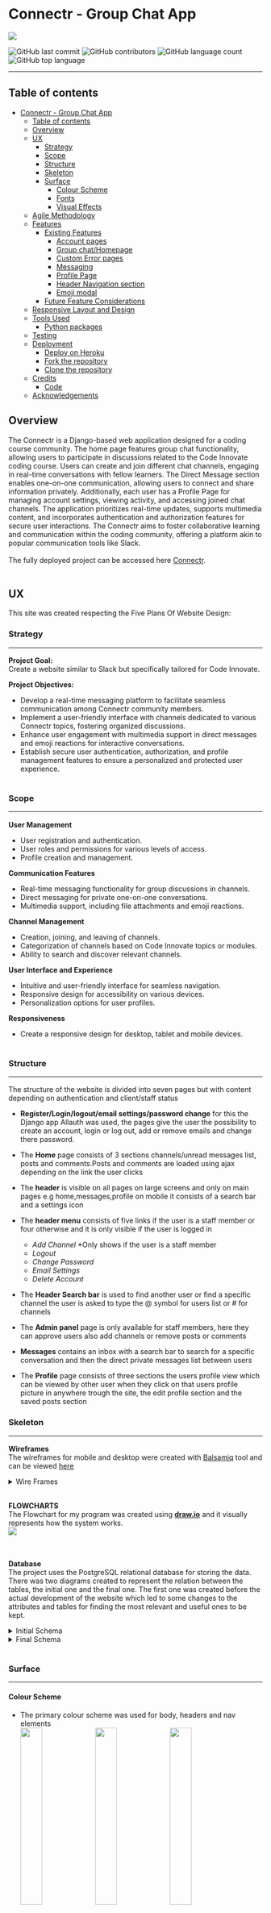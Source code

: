 # Connectr - Group Chat App

<img src="docs/read-me-images/mock-up.png" ><br>

![GitHub last commit](https://img.shields.io/github/last-commit/jamie33O/Code-Innovate-Chat-Hub?color=red)
![GitHub contributors](https://img.shields.io/github/contributors/jamie33O/Code-Innovate-Chat-Hub?color=orange)
![GitHub language count](https://img.shields.io/github/languages/count/jamie33O/Code-Innovate-Chat-Hub?color=yellow)
![GitHub top language](https://img.shields.io/github/languages/top/jamie33O/Code-Innovate-Chat-Hub?color=green)

<hr>

## Table of contents

- [Connectr - Group Chat App](#code-innovate-chat-hub---group-chat-app)
  - [Table of contents](#table-of-contents)
  - [Overview](#overview)
  - [UX](#ux)
    - [Strategy](#strategy)
    - [Scope](#scope)
    - [Structure](#structure)
    - [Skeleton](#skeleton)
    - [Surface](#surface)
      - [Colour Scheme](#colour-scheme)
      - [Fonts](#fonts)
      - [Visual Effects](#visual-effects)
  - [Agile Methodology](#agile-methodology)
  - [Features](#features)
    - [Existing Features](#existing-features)
      - [Account pages](#account-pages)
      - [Group chat/Homepage](#group-chathomepage)
      - [Custom Error pages](#custom-error-pages)
      - [Messaging](#messaging)
      - [Profile Page](#profile-page)
      - [Header Navigation section](#header-navigation-section)
      - [Emoji modal](#emoji-modal)
    - [Future Feature Considerations](#future-feature-considerations)
  - [Responsive Layout and Design](#responsive-layout-and-design)
  - [Tools Used](#tools-used)
    - [Python packages](#python-packages)
  - [Testing](#testing)
  - [Deployment](#deployment)
    - [Deploy on Heroku](#deploy-on-heroku)
    - [Fork the repository](#fork-the-repository)
    - [Clone the repository](#clone-the-repository)
  - [Credits](#credits)
    - [Code](#code)
  - [Acknowledgements](#acknowledgements)

## Overview

The Connectr is a Django-based web application designed for a coding course community. The home page features group chat functionality, allowing users to participate in discussions related to the Code Innovate coding course. Users can create and join different chat channels, engaging in real-time conversations with fellow learners. The Direct Message section enables one-on-one communication, allowing users to connect and share information privately. Additionally, each user has a Profile Page for managing account settings, viewing activity, and accessing joined chat channels. The application prioritizes real-time updates, supports multimedia content, and incorporates authentication and authorization features for secure user interactions. The Connectr aims to foster collaborative learning and communication within the coding community, offering a platform akin to popular communication tools like Slack.
<br><br>
The fully deployed project can be accessed here [Connectr](https://ci-chathub-f163e2297a1b.herokuapp.com/).
<br><br>

## UX

This site was created respecting the Five Plans Of Website Design:<br>

### Strategy<hr>

**Project Goal:**<br>
Create a website similar to Slack but specifically tailored for Code Innovate.

**Project Objectives:**<br>

- Develop a real-time messaging platform to facilitate seamless communication among Connectr community members.
- Implement a user-friendly interface with channels dedicated to various Connectr topics, fostering organized discussions.
- Enhance user engagement with multimedia support in direct messages and emoji reactions for interactive conversations.
- Establish secure user authentication, authorization, and profile management features to ensure a personalized and protected user experience.
  <br><br>

### Scope<hr>

**User Management**

- User registration and authentication.
- User roles and permissions for various levels of access.
- Profile creation and management.

**Communication Features**

- Real-time messaging functionality for group discussions in channels.
- Direct messaging for private one-on-one conversations.
- Multimedia support, including file attachments and emoji reactions.

**Channel Management**

- Creation, joining, and leaving of channels.
- Categorization of channels based on Code Innovate topics or modules.
- Ability to search and discover relevant channels.

**User Interface and Experience**

- Intuitive and user-friendly interface for seamless navigation.
- Responsive design for accessibility on various devices.
- Personalization options for user profiles.

**Responsiveness**<br>

- Create a responsive design for desktop, tablet and mobile devices.<br><br>

### Structure<hr>

The structure of the website is divided into seven pages but with content depending on authentication and client/staff status <br>

- **Register/Login/logout/email settings/password change** for this the Django app Allauth was used, the pages give the user the possibility to create an account, login or log out, add or remove emails and change there password.<br>

- The **Home** page consists of 3 sections channels/unread messages list, posts and comments.Posts and comments are loaded using ajax depending on the link the user clicks<br>

- The **header** is visible on all pages on large screens and only on main pages e.g home,messages,profile on mobile it consists of a search bar and a settings icon <br>

- The **header menu** consists of five links if the user is a staff member or four otherwise and it is only visible if the user is logged in
  - _Add Channel_ \*Only shows if the user is a staff member
  - _Logout_
  - _Change Password_
  - _Email Settings_
  - _Delete Account_
- The **Header Search bar** is used to find another user or find a specific channel the user is asked to type the @ symbol for users list or # for channels
- The **Admin panel** page is only available for staff members, here they can approve users also add channels or remove posts or comments <br>

- **Messages** contains an inbox with a search bar to search for a specific conversation and then the direct private messages list between users<br>

- The **Profile** page consists of three sections the users profile view which can be viewed by other user when they click on that users profile picture in anywhere trough the site, the edit profile section and the saved posts section <br>

### Skeleton<hr>

**Wireframes**<br>
The wireframes for mobile and desktop were created with [Balsamiq]() tool and can be viewed [here]()<br>

<details>
  <summary>Wire Frames</summary>
  <h4>Channels list</h4>
  <img src="docs/read-me-images/wireframes/home-tab.png"><br>
  <h4>Delete account modal</h4>
  <img src="docs/read-me-images/wireframes/delete-account.png"><br>
  <h4>Edit Profile</h4>
  <img src="docs/read-me-images/wireframes/edit-profile-page.png"><br>
  <h4>Login page</h4>
  <img src="docs/read-me-images/wireframes/login-page.png"><br>
  <h4>Logout page</h4>
  <img src="docs/read-me-images/wireframes/logout.png"><br>
  <h4>Comment's</h4>
  <img src="docs/read-me-images/wireframes/message-comment-in-channel-page.png"><br>
  <h4>Messages</h4>
  <img src="docs/read-me-images/wireframes/messages-page.png"><br>
  <h4>Inbox</h4>
  <img src="docs/read-me-images/wireframes/messages-tab.png"><br>
  <h4>View profile</h4>
  <img src="docs/read-me-images/wireframes/profile-tab.png"><br>
  <h4>Sign up page</h4>
  <img src="docs/read-me-images/wireframes/register-page.png"><br>
  <h4>Header menu drop-down</h4>
  <img src="docs/read-me-images/wireframes/settings-drop-down.png"><br>
</details>
</details><br>

**FLOWCHARTS**<br>
The Flowchart for my program was created using <b>[draw.io](https://app.diagrams.net/)</b> and it visually represents how the system works.<br>
<img src="docs/read-me-images/flowchart/flow-chart-ci-chathub.jpg.drawio.png"><br>
<br><br>

**Database**<br>
The project uses the PostgreSQL relational database for storing the data.<br>
There was two diagrams created to represent the relation between the tables, the initial one and the final one.
The first one was created before the actual development of the website which led to some changes to the attributes and tables for finding the most relevant and useful ones to be kept.

<details>
  <summary>Initial Schema</summary>
<img src="docs/read-me-images/database-diagrams/database_diagram.png" ><br>
</details>

<details>
  <summary>Final Schema</summary>
    <h4>Group chat app</h4>
    <img src="docs/read-me-images/database-diagrams/group_chat_app.png"><br>
    <h4>Messaging</h4>
    <img src="docs/read-me-images/database-diagrams/messagng.png"><br>
    <h4>User Profile</h4>
    <img src="docs/read-me-images/database-diagrams/user_profile.png"><br>
</details><br>

### Surface<hr>

#### Colour Scheme

- The primary colour scheme was used for body, headers and nav elements<br>
  <img src="docs/read-me-images/color-scheme/clr1.jpg" width="30%">
  <img src="docs/read-me-images/color-scheme/clr2.png" width="30%">
  <img src="docs/read-me-images/color-scheme/clr3.jpeg" width="30%">
  <img src="docs/read-me-images/color-scheme/clr4.png" width="30%">
  <img src="docs/read-me-images/color-scheme/clr5.png" width="30%">
  <br>

- The secondary colour scheme was used for buttons, warnings, errors or for highlighting important information.<br>
  <img src="docs/read-me-images/color-scheme/clr6.png" width="30%">
  <img src="docs/read-me-images/color-scheme/clr7.png" width="30%">
  <img src="docs/read-me-images/color-scheme/clr8.png" width="30%">
  <img src="docs/read-me-images/color-scheme/clr9.png" width="30%">

#### Fonts

- The fonts I used for this site were imported from [Google Fonts](https://fonts.google.com/):<br>
  **H tags:** _EB Garamond, serif_<br>
  **body:** _Roboto, serif_<br>

#### Visual Effects

- **Box shadows** <br>
  Multiple box shadows were used for the cover, buttons and images. <br>
- **Animation**<br>
Some animations were used for creating a dynamic and attractive design
<details>
  <summary>Displaying notifications</summary>
<img src="docs/read-me-images/animations/notification1.png">
<img src="docs/read-me-images/animations/notification.png"><br>
</details>
<details>
  <summary>Search bar</summary>
<img src="docs/read-me-images/animations/search-bar.png">
<img src="docs/read-me-images/animations/search-bar1.png"><br>
</details>

## Agile Methodology

This project was developed using the Agile methodology.<br>
All epics and user stories implementation progress was registered using [Github issues](https://github.com/jamie33o/pp4/issues). As the user stories were accomplished, they were moved in the Kanban Board from **Epic**,**User stories**, **To Do**, to **In-progress**, **Testing** and **Done** lists.

<details>
<summary>Sprints Details</summary>
 
* **Sprint 1 - Epic #1**<br>
  - Epic: #1 Create login and register page<br>
  - complete the user stories for this epic <br>
* **Sprint 2 - Epic #2**<br>
  - Epic #2: Create a direct messaging page<br>
  - complete the user stories for this epic<br>
* **Sprint 3 - Epic #3**<br>
  - Epic #3: Create a Profile page<br>
  - complete the user stories for this epic<br>
* **Sprint 4 - Epic #4**<br>
  - Epic #4: Create a Group chat homepage<br>
  - complete the user stories for this epic<br>
</details><br><br>

## Features

### Existing Features<hr>

#### Account pages

Our website leverages the Django Allauth package for streamlined user authentication and registration. With Allauth, users can easily register using email confirmation. The package provides a secure and customizable solution, offering features such as password reset, email verification, and user-friendly account management views. We chose Allauth for its flexibility, robustness, and the ability to tailor the authentication process to our site's unique needs, ensuring a seamless and secure experience for our users.

- Sign in page<br><br>
  <img src="docs/read-me-images/sign-in.png" width="60%"><br><br>
- Sign up page<br><br>
  <img src="docs/read-me-images/sign-up.png" width="60%"><br><br>
- Sign out page<br><br>
  <img src="docs/read-me-images/sign-out.png" width="60%"><br><br>
- Email settings page<br><br>
  <img src="docs/read-me-images/email-settings.png" width="60%"><br><br>
- Change Password page<br><br>
  <img src="docs/read-me-images/change-password.png" width="60%"><br><br>

#### Group chat/Homepage

- On the group chat homepage the page is divided into three sections.

  1. The channels/New messages list <br><br>
     - The channels can be added by staff members and will appear in this list, it shows a count of the amount of members of the specific channel
     - The New messages list is populated when the user has unread messages <br><br>
       <img src="docs/read-me-images/channels-new-messages-list.png" width="60%"><br><br>
  2. The posts for the channel the user has chosen to view <br><br>
     <img src="docs/read-me-images/posts-list.png" width="60%"><br><br>
  3. comments on a specific post, the comments section only shows when the user clicks the comments link on any given post and the post the user clicks is brought into the comment section and comments can then be posted underneath it<br>

  - Comments visible<br><br>
    <img src="docs/read-me-images/group-chat-with-comments.png" width="60%"><br><br>
  - Comments hidden<br><br>
    <img src="docs/read-me-images/group-chat-homepage.png" width="60%"><br><br>
    <br>
    <img src="docs/read-me-images/comments-list-commetns.png" width="60%"><br><br>

- Both the posts section and the comments section have an editor, Summer-note editor was used for this it was enhanced to also have emoji's and tagging functionality.

#### Custom Error pages

- 403 error page<br><br>
  <img src="docs/read-me-images/403.png" width="60%"><br><br>
- 404 error page<br><br>
  <img src="docs/read-me-images/404.png" width="60%"><br><br>
- 500 error page<br><br>
  <img src="docs/read-me-images/500.png" width="60%"><br><br>

#### Messaging

- On the _Messages_ page, users have an inbox displaying a comprehensive list of all their conversations with other users. Clicking a conversation link loads the messages list and editor using AJAX. The inbox is equipped with a search bar for users to easily navigate through their conversations.
  <br><br>
  <img src="docs/read-me-images/messaging.png" width="70%"><br><br>

#### Profile Page

The Profile page is divided into three sections:
<br><br>
<img src="docs/read-me-images/profile-tab-full.png" width="70%"><br><br>

1.  _Profile view_ section

- The Profile view section represents how other users perceive one's profile. The menu is only visible to the current user and can be accessed by clicking their profile picture on posts, comments, or messages.<br>
  <br>
- This is the profile view the user can see if they click the profile tab<br><br>
  <img src="docs/read-me-images/view-profile-from-tab.png" width="70%"><br><br>
- This is the view when a user clicks another user's profile picture<br><br>
  <img src="docs/read-me-images/view-profile-modal-different-user.png" width="70%"><br><br>

- The menu in the profile view has 3 links the first is for the user to change there profile picture when clicked a modal shows up where the user can change there profile image<br><br>
  <img src="docs/read-me-images/update-profile-pic-modal.png" width="70%"><br><br>

- The second link is for the user to update there status when clicked it a modal shows up where the user can change there status<br><br>
  <img src="docs/read-me-images/update-status-modal.png" width="70%"><br><br>

2. The _Edit profile_ section here the user can add there bio, website and social links <br><br>
   <img src="docs/read-me-images/edit-profile.png" width="70%"><br><br>

3. The third link is for displaying the list of saved posts<br><br>
   <img src="docs/read-me-images/saved-posts.png" width="70%"><br><br>

#### Header Navigation section

The Header section contains the settings icon, website name and the search bar<br>
<br>
<img src="docs/read-me-images/header-nav.png" width="100%"><br><br>
<br>

- Settings menu<br><br>
  <img src="docs/read-me-images/header-menu.png" width="40%"><br><br>
- Search bar list<br><br>
  <img src="docs/read-me-images/search-box.png" width="40%"><br><br>

#### Emoji modal

The Emoji model is used to add emoji's to posts, comments, messages and summernote editor<br>
<br>
<img src="docs/read-me-images/emoji-modal.png" width="40%"><br><br>
<br>

### Future Feature Considerations<hr>

- One possible feature would be the implementation of a _Points system_ with badges. Every time a user helps another user by answering a question or helping with a bug, they get points and when they get a certain amount of points they get a badge.

- Another feature would be video calls

## Responsive Layout and Design

The project design has been adapted to all types of devices using Bootstrap predefined breakpoints. For intermediate devices where the design didn't fit accordingly, custom breakpoints were used.

**Breakpoints:** - max-width:575.98px - max-width:991.98px - max-width:1300.98px

**Tested devices:**

    - Moto G4
    - iPhone SE
    - iPhone XR
    - iPhone 11
    - iPhone 13
    - iPhone 5/SE
    - iPhone 6/7/8
    - Ipad
    - Ipad Air
    - Ipad Mini
    - Ipad Pro
    - Pixel 5
    - Surface Duo
    - Surface Pro 7
    - Nest Hub
    - Nest Hub Max
    - Samsung Galaxy S20 Ultra
    - Samsung Galaxy S8
    - Galaxy Note 2
    - Galaxy Tab S4
    - Asus Vivobook

## Tools Used

[GitHub](https://github.com/) - used for hosting the source code of the program<br>
[Visual Studio](https://code.visualstudio.com/) - for writing and testing the code<br>
[Heroku](https://dashboard.heroku.com/) - used for deploying the project<br>
[Balsamiq](https://balsamiq.com/wireframes/) - for creating the wireframes<br>
[Draw.io](http://draw.io/) - used for creating the Flowchart and Database relational schema<br>
[Favicon.io](https://favicon.io/) - used for generating the website favicon<br>
[Font Awesome](https://fontawesome.com/) - for creating atractive UX with icons<br>
[Bootstrap5](https://getbootstrap.com/) - for adding predifined styled elements and creating responsiveness<br>
[Google Fonts](https://fonts.google.com/) - for typography<br>
[JsHint](https://jshint.com/) - used for validating the javascript code<br>
[PEP8 Validator](http://pep8online.com/) - used for validating the python code<br>
[HTML - W3C HTML Validator](https://validator.w3.org/#validate_by_uri+with_options) - used for validating the HTML<br>
[CSS - Jigsaw CSS Validator](https://jigsaw.w3.org/css-validator/#validate_by_uri) - used for validating the CSS<br>
[Chrome Del Tools](https://developer.chrome.com/docs/devtools/) - for debugging the project<br>
[W.A.V.E.](https://wave.webaim.org/) - for testing accessibility<br>
[ElephantSQL](https://www.elephantsql.com/) - for storing static data<br>
[Docker desktop](https://www.docker.com/products/docker-desktop/) - for testing the websockets locally<br>
LightHouse - for testing performance<br>

### Python packages

asgiref==3.7.2<br>
astroid==2.15.8<br>
attrs==23.1.0<br>
autobahn==23.6.2<br>
Automat==22.10.0<br>
bleach==3.3.1<br>
boto3==1.28.57<br>
botocore==1.31.57<br>
cachetools==5.3.1<br>
certifi==2023.7.22<br>
cffi==1.16.0<br>
channels==4.0.0<br>
channels-redis==4.1.0<br>
charset-normalizer==3.2.0<br>
constantly==15.1.0<br>
cryptography==41.0.4<br>
daphne==4.0.0<br>
defusedxml==0.7.1<br>
dill==0.3.7<br>
dj-database-url==2.1.0<br>
Django==3.2.21<br>
django-allauth==0.41.0<br>
django-crispy-forms==1.14.0<br>
django-emoji==2.2.2<br>
django-storages==1.14.1<br>
emoji==2.8.0<br>
gunicorn==21.2.0<br>
hyperlink==21.0.0<br>
idna==3.4<br>
incremental==22.10.0<br>
isort==5.12.0<br>
jmespath==1.0.1<br>
lazy-object-proxy==1.9.0<br>
mccabe==0.7.0<br>
msgpack==1.0.7<br>
oauthlib==3.2.2<br>
packaging==23.1<br>
Pillow==10.0.1<br>
platformdirs==3.10.0<br>
psycopg2==2.9.8<br>
pyasn1==0.5.0<br>
pyasn1-modules==0.3.0<br>
pycparser==2.21<br>
Pygments==2.16.1<br>
pylint==2.17.6<br>
pylint-django==2.5.3<br>
pylint-plugin-utils==0.8.2<br>
pyOpenSSL==23.2.0<br>
python-dateutil==2.8.2<br>
python3-openid==3.2.0<br>
pytz==2023.3.post1<br>
redis==5.0.1<br>
requests==2.31.0<br>
requests-oauthlib==1.3.1<br>
rsa==4.9<br>
s3transfer==0.7.0<br>
service-identity==23.1.0<br>
six==1.16.0<br>
sqlparse==0.4.4<br>
tomlkit==0.12.1<br>
txaio==23.1.1<br>
typing_extensions==4.8.0<br>
urllib3==1.26.16<br>
webencodings==0.5.1<br>
wrapt==1.15.0<br>
zope.interface==6.1<br>

## Testing

The testing documentation can be found at [TESTING.MD](TESTING.md)

## Deployment

### Deploy on Heroku

1.  Create Pipfile

In the terminal enter the command ` pip3 freeze > requirements.txt`, and a file with all requirements will be created.

2. Setting up Heroku

   - Go to the Heroku website (https://www.heroku.com/)
   - Login to Heroku and choose _Create App_
   - Click _New_ and _Create a new app_
   - Choose a name and select your location
   - Go to the _Resources_ tab
   - From the Resources list select _Heroku Postgres_
   - Navigate to the _Deploy_ tab
   - Click on _Connect to Github_ and search for your repository
   - Navigate to the _Settings_ tab
   - Reveal Config Vars and add your aws, Database URL and Secret key.

1. Deployment on Heroku

   - Go to the Deploy tab.
   - Choose the main branch for deploying and enable automatic deployment
   - Select manual deploy for building the App

## Credits

### Code

- The code for implementing the emoji modal was obtained from this [GitHub repository](https://github.com/trinhtam/summernote-emoji) . However, I have customized and refactored it to better align with the specific requirements of my website
- The code for channels app was got [here](https://channels.readthedocs.io/en/latest/)
- The html for the post card and the all auth card was inspired from [here](https://bootsnipp.com/)
- Django pagination was taken and adapted from [here](https://stackoverflow.com/questions/12275926/django-pagination)
- The summernote code was got form [here](https://summernote.org/) However, I have customized and refactored it to better align with the specific requirements of my website

- Slack community for great involvement in helping each other<br>
<hr>
